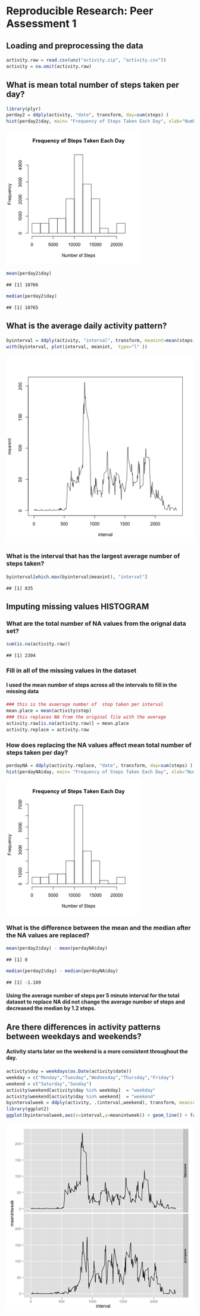 # Reproducible Research: Peer Assessment 1


## Loading and preprocessing the data 

```r
activity.raw = read.csv(unz("activity.zip", "activity.csv"))
activity = na.omit(activity.raw)
```



## What is mean total number of steps taken per day?

```r
library(plyr)
perday2 = ddply(activity, "date", transform, day=sum(steps) )
hist(perday2$day, main= "Frequency of Steps Taken Each Day", xlab="Number of Steps")
```

![plot of chunk histogram](figure/histogram.png) 


```r
mean(perday2$day)
```

```
## [1] 10766
```

```r
median(perday2$day)
```

```
## [1] 10765
```



## What is the average daily activity pattern?

```r
byinterval = ddply(activity, "interval", transform, meanint=mean(steps))
with(byinterval, plot(interval, meanint,  type="l" ))
```

![plot of chunk timeseries](figure/timeseries.png) 


### What is the interval that has the largest average number of steps taken?

```r
byinterval[which.max(byinterval$meanint), "interval"]
```

```
## [1] 835
```




## Imputing missing values  HISTOGRAM

### What are the total number of NA values from the orignal data set?

```r
sum(is.na(activity.raw))
```

```
## [1] 2304
```

### Fill in all of the missing values in the dataset
#### I used the mean number of steps across all the intervals to fill in the missing data

```r
### this is the avaerage number of  step taken per interval
mean.place = mean(activity$step)
### this replaces NA from the original file with the average
activity.raw[is.na(activity.raw)] = mean.place
activity.replace = activity.raw
```


### How does replacing the NA values affect mean total number of steps taken per day?

```r
perdayNA = ddply(activity.replace, "date", transform, day=sum(steps) )
hist(perdayNA$day, main= "Frequency of Steps Taken Each Day", xlab="Number of Steps", breaks=11)
```

![plot of chunk histogramNA](figure/histogramNA.png) 

### What is the difference between the mean and the median after the NA values are replaced?

```r
mean(perday2$day) - mean(perdayNA$day)
```

```
## [1] 0
```

```r
median(perday2$day) - median(perdayNA$day)
```

```
## [1] -1.189
```

#### Using the average number of steps per 5 minute interval for the total dataset to replace NA did not change the average number of steps and decreased the median by 1.2 steps. 


## Are there differences in activity patterns between weekdays and weekends?
#### Activity starts later on the weekend is a more consistent throughout the day.

```r
activity$day = weekdays(as.Date(activity$date))
weekday = c("Monday","Tuesday","Wednesday","Thursday","Friday")
weekend = c("Saturday","Sunday")
activity$weekend[activity$day %in% weekday]  = "weekday"
activity$weekend[activity$day %in% weekend]  = "weekend"
byintervalweek = ddply(activity, .(interval,weekend), transform, meanintweek=mean(steps))
library(ggplot2)
ggplot(byintervalweek,aes(x=interval,y=meanintweek)) + geom_line() + facet_grid("weekend ~ .")
```

![plot of chunk unnamed-chunk-3](figure/unnamed-chunk-3.png) 

